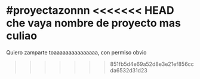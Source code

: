 #proyectazonnn
<<<<<<< HEAD
che vaya nombre de proyecto mas culiao
=======
Quiero zamparte toaaaaaaaaaaaaaaa, con permiso obvio
>>>>>>> 851fb5d4e69a52d8e3e21ef856ccda6532d31d23

